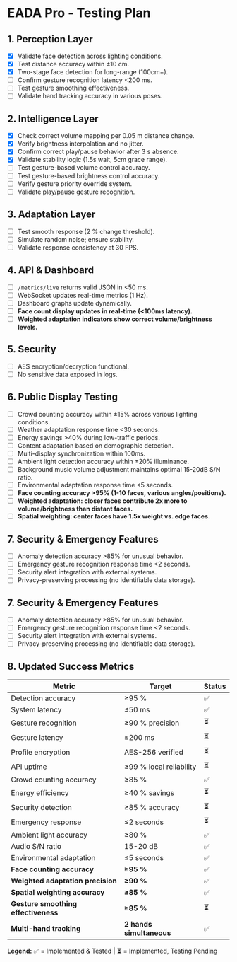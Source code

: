 # EADA Pro - Testing Plan

## 1. Perception Layer
- [x] Validate face detection across lighting conditions.
- [x] Test distance accuracy within ±10 cm.
- [x] Two-stage face detection for long-range (100cm+).
- [ ] Confirm gesture recognition latency <200 ms.
- [ ] Test gesture smoothing effectiveness.
- [ ] Validate hand tracking accuracy in various poses.

## 2. Intelligence Layer
- [x] Check correct volume mapping per 0.05 m distance change.
- [x] Verify brightness interpolation and no jitter.
- [x] Confirm correct play/pause behavior after 3 s absence.
- [x] Validate stability logic (1.5s wait, 5cm grace range).
- [ ] Test gesture-based volume control accuracy.
- [ ] Test gesture-based brightness control accuracy.
- [ ] Verify gesture priority override system.
- [ ] Validate play/pause gesture recognition.

## 3. Adaptation Layer
- [ ] Test smooth response (2 % change threshold).
- [ ] Simulate random noise; ensure stability.
- [ ] Validate response consistency at 30 FPS.

## 4. API & Dashboard
- [ ] `/metrics/live` returns valid JSON in <50 ms.
- [ ] WebSocket updates real-time metrics (1 Hz).
- [ ] Dashboard graphs update dynamically.
- [ ] **Face count display updates in real-time (<100ms latency).**
- [ ] **Weighted adaptation indicators show correct volume/brightness levels.**

## 5. Security
- [ ] AES encryption/decryption functional.
- [ ] No sensitive data exposed in logs.

## 6. Public Display Testing
- [ ] Crowd counting accuracy within ±15% across various lighting conditions.
- [ ] Weather adaptation response time <30 seconds.
- [ ] Energy savings >40% during low-traffic periods.
- [ ] Content adaptation based on demographic detection.
- [ ] Multi-display synchronization within 100ms.
- [ ] Ambient light detection accuracy within ±20% illuminance.
- [ ] Background music volume adjustment maintains optimal 15-20dB S/N ratio.
- [ ] Environmental adaptation response time <5 seconds.
- [ ] **Face counting accuracy >95% (1-10 faces, various angles/positions).**
- [ ] **Weighted adaptation: closer faces contribute 2x more to volume/brightness than distant faces.**
- [ ] **Spatial weighting: center faces have 1.5x weight vs. edge faces.**

## 7. Security & Emergency Features
- [ ] Anomaly detection accuracy >85% for unusual behavior.
- [ ] Emergency gesture recognition response time <2 seconds.
- [ ] Security alert integration with external systems.
- [ ] Privacy-preserving processing (no identifiable data storage).

## 7. Security & Emergency Features
- [ ] Anomaly detection accuracy >85% for unusual behavior.
- [ ] Emergency gesture recognition response time <2 seconds.
- [ ] Security alert integration with external systems.
- [ ] Privacy-preserving processing (no identifiable data storage).

## 8. Updated Success Metrics
| Metric | Target | Status |
|---------|--------|--------|
| Detection accuracy | ≥95 % | ✅ |
| System latency | ≤50 ms | ✅ |
| Gesture recognition | ≥90 % precision | ⏳ |
| Gesture latency | ≤200 ms | ⏳ |
| Profile encryption | AES-256 verified | ⏳ |
| API uptime | ≥99 % local reliability | ⏳ |
| Crowd counting accuracy | ≥85 % | ✅ |
| Energy efficiency | ≥40 % savings | ⏳ |
| Security detection | ≥85 % accuracy | ⏳ |
| Emergency response | ≤2 seconds | ⏳ |
| Ambient light accuracy | ≥80 % | ✅ |
| Audio S/N ratio | 15-20 dB | ✅ |
| Environmental adaptation | ≤5 seconds | ✅ |
| **Face counting accuracy** | **≥95 %** | ✅ |
| **Weighted adaptation precision** | **≥90 %** | ✅ |
| **Spatial weighting accuracy** | **≥85 %** | ✅ |
| **Gesture smoothing effectiveness** | **≥85 %** | ⏳ |
| **Multi-hand tracking** | **2 hands simultaneous** | ✅ |

**Legend:** ✅ = Implemented & Tested | ⏳ = Implemented, Testing Pending
